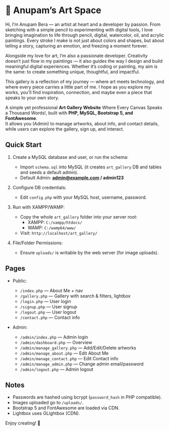 # 🎨 Anupam’s Art Space

Hi, I’m Anupam Bera — an artist at heart and a developer by passion.
From sketching with a simple pencil to experimenting with digital tools, I love bringing imagination to life through pencil, digital, watercolor, oil, and acrylic paintings. Every stroke I make is not just about colors and shapes, but about telling a story, capturing an emotion, and freezing a moment forever.

Alongside my love for art, I’m also a passionate developer. Creativity doesn’t just flow in my paintings — it also guides the way I design and build meaningful digital experiences. Whether it’s coding or painting, my aim is the same: to create something unique, thoughtful, and impactful.

This gallery is a reflection of my journey — where art meets technology, and where every piece carries a little part of me. I hope as you explore my works, you’ll find inspiration, connection, and maybe even a piece that speaks to your own story.

A simple yet professional **Art Gallery Website** Where Every Canvas Speaks a Thousand Words!, built with **PHP, MySQL, Bootstrap 5, and FontAwesome**.  
It allows you (Admin) to manage artworks, about info, and contact details, while users can explore the gallery, sign up, and interact.


## Quick Start

1. Create a MySQL database and user, or run the schema:
   - Import `schema.sql` into MySQL (it creates `art_gallery` DB and tables and seeds a default admin).
   - Default Admin: **admin@example.com / admin123**

2. Configure DB credentials:
   - Edit `config.php` with your MySQL host, username, password.

3. Run with XAMPP/WAMP:
   - Copy the whole `art_gallery` folder into your server root:
     - XAMPP: `C:/xampp/htdocs/`
     - WAMP:  `C:/wamp64/www/`
   - Visit: `http://localhost/art_gallery/`

4. File/Folder Permissions:
   - Ensure `uploads/` is writable by the web server (for image uploads).

## Pages

- Public:
  - `/index.php` — About Me + nav
  - `/gallery.php` — Gallery with search & filters, lightbox
  - `/login.php` — User login
  - `/signup.php` — User signup
  - `/logout.php` — User logout
  - `/contact.php` — Contact info

- Admin:
  - `/admin/index.php` — Admin login
  - `/admin/dashboard.php` — Overview
  - `/admin/manage_gallery.php` — Add/Edit/Delete artworks
  - `/admin/manage_about.php` — Edit About Me
  - `/admin/manage_contact.php` — Edit Contact info
  - `/admin/manage_admin.php` — Change admin email/password
  - `/admin/logout.php` — Admin logout

## Notes

- Passwords are hashed using bcrypt (`password_hash` in PHP compatible). 
- Images uploaded go to `/uploads/`.
- Bootstrap 5 and FontAwesome are loaded via CDN.
- Lightbox uses GLightbox (CDN).

Enjoy creating! 🎨
